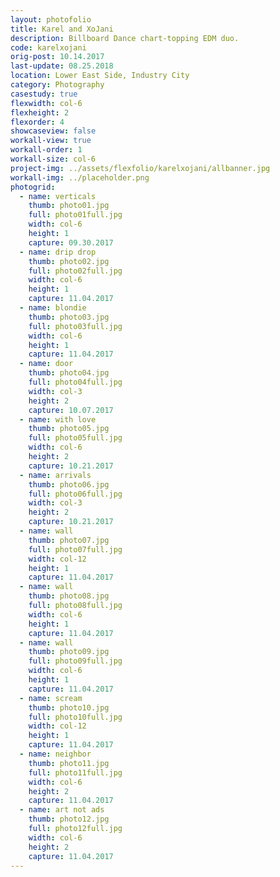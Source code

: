 ```yaml
---
layout: photofolio
title: Karel and XoJani
description: Billboard Dance chart-topping EDM duo.
code: karelxojani
orig-post: 10.14.2017
last-update: 08.25.2018
location: Lower East Side, Industry City
category: Photography
casestudy: true
flexwidth: col-6
flexheight: 2
flexorder: 4
showcaseview: false
workall-view: true
workall-order: 1
workall-size: col-6
project-img: ../assets/flexfolio/karelxojani/allbanner.jpg
workall-img: ../placeholder.png
photogrid:
  - name: verticals
    thumb: photo01.jpg
    full: photo01full.jpg
    width: col-6
    height: 1
    capture: 09.30.2017
  - name: drip drop
    thumb: photo02.jpg
    full: photo02full.jpg
    width: col-6
    height: 1
    capture: 11.04.2017
  - name: blondie
    thumb: photo03.jpg
    full: photo03full.jpg
    width: col-6
    height: 1
    capture: 11.04.2017
  - name: door
    thumb: photo04.jpg
    full: photo04full.jpg
    width: col-3
    height: 2
    capture: 10.07.2017
  - name: with love
    thumb: photo05.jpg
    full: photo05full.jpg
    width: col-6
    height: 2
    capture: 10.21.2017
  - name: arrivals
    thumb: photo06.jpg
    full: photo06full.jpg
    width: col-3
    height: 2
    capture: 10.21.2017
  - name: wall
    thumb: photo07.jpg
    full: photo07full.jpg
    width: col-12
    height: 1
    capture: 11.04.2017
  - name: wall
    thumb: photo08.jpg
    full: photo08full.jpg
    width: col-6
    height: 1
    capture: 11.04.2017
  - name: wall
    thumb: photo09.jpg
    full: photo09full.jpg
    width: col-6
    height: 1
    capture: 11.04.2017
  - name: scream
    thumb: photo10.jpg
    full: photo10full.jpg
    width: col-12
    height: 1
    capture: 11.04.2017
  - name: neighbor
    thumb: photo11.jpg
    full: photo11full.jpg
    width: col-6
    height: 2
    capture: 11.04.2017
  - name: art not ads
    thumb: photo12.jpg
    full: photo12full.jpg
    width: col-6
    height: 2
    capture: 11.04.2017
---
```

